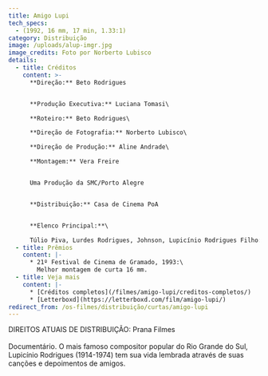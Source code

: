 ```yaml
---
title: Amigo Lupi
tech_specs:
  - (1992, 16 mm, 17 min, 1.33:1)
category: Distribuição
image: /uploads/alup-imgr.jpg
image_credits: Foto por Norberto Lubisco
details:
  - title: Créditos
    content: >-
      **Direção:** Beto Rodrigues


      **Produção Executiva:** Luciana Tomasi\

      **Roteiro:** Beto Rodrigues\

      **Direção de Fotografia:** Norberto Lubisco\

      **Direção de Produção:** Aline Andrade\

      **Montagem:** Vera Freire


      Uma Produção da SMC/Porto Alegre


      **Distribuição:** Casa de Cinema PoA


      **Elenco Principal:**\

      Túlio Piva, Lurdes Rodrigues, Johnson, Lupicínio Rodrigues Filho: depoimentos
  - title: Prêmios
    content: |-
      * 21º Festival de Cinema de Gramado, 1993:\
        Melhor montagem de curta 16 mm.
  - title: Veja mais
    content: |-
      * [Créditos completos](/filmes/amigo-lupi/creditos-completos/)
      * [Letterboxd](https://letterboxd.com/film/amigo-lupi/)
redirect_from: /os-filmes/distribuição/curtas/amigo-lupi
---
```

D﻿IREITOS ATUAIS DE DISTRIBUIÇÃO: Prana Filmes\
\
Documentário. O mais famoso compositor popular do Rio Grande do Sul, Lupicínio Rodrigues (1914-1974) tem sua vida lembrada através de suas canções e depoimentos de amigos.